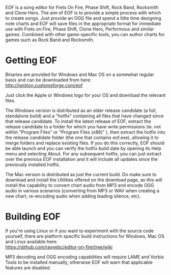 EOF is a song editor for Frets On Fire, Phase Shift, Rock Band, Rocksmith and Clone Hero. The aim of EOF is to provide a simple process with which to create songs. Just provide an OGG file and spend a little time designing note charts and EOF will save files in the appropriate format for immediate use with Frets on Fire, Phase Shift, Clone Hero, Performous and similar games.  Combined with other game-specific tools, you can author charts for games such as Rock Band and Rocksmith.


# Getting EOF #

Binaries are provided for Windows and Mac OS on a somewhat regular basis and can be downloaded from here:\
http://ignition.customsforge.com/eof

Just click the Apple or Windows logo for your OS and download the relevant files.

The Windows version is distributed as an older release candidate (a full, standalone build) and a "hotfix" containing all files that have changed since that release candidate.  To install the latest release of EOF, extract the release candidate to a folder for which you have write permissions (ie. not within "Program Files" or "Program Files (x86)" ), then extract the hotfix into the release candidate folder (the one that contains eof.exe), allowing it to merge folders and replace existing files.  If you do this correctly, EOF should be able launch and you can verify the hotfix build date by opening its Help menu and selecting About.  For any subsequent hotfix, you can just extract over the previous EOF installation and it will include all updates since the previously installed hotfix.

The Mac version is distributed as just the current build.  Do make sure to download and install the Utilities offered on the download page, as this will install the capability to convert chart audio from MP3 and encode OGG audio in various scenarios (converting from MP3 or WAV when creating a new chart, re-encoding audio when adding leading silence, etc).


# Building EOF #

If you're using Linux or if you want to experiment with the source code yourself, there are platform specific build instructions for Windows, Mac OS and Linux available here:\
https://github.com/raynebc/editor-on-fire/tree/wiki

MP3 decoding and OGG encoding capabilities will require LAME and Vorbis Tools to be installed manually, otherwise EOF will warn that applicable features are disabled.
